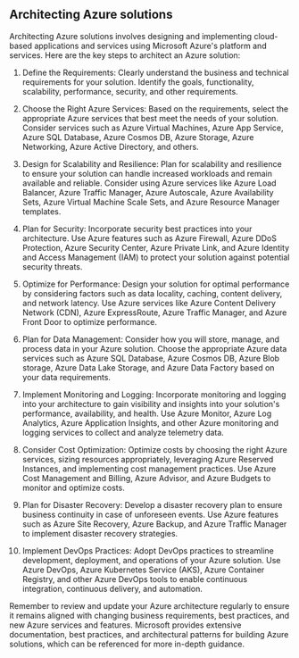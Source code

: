 ## Architecting Azure solutions

Architecting Azure solutions involves designing and implementing cloud-based applications and services using Microsoft Azure's platform and services. Here are the key steps to architect an Azure solution:

1. Define the Requirements: Clearly understand the business and technical requirements for your solution. Identify the goals, functionality, scalability, performance, security, and other requirements.

2. Choose the Right Azure Services: Based on the requirements, select the appropriate Azure services that best meet the needs of your solution. Consider services such as Azure Virtual Machines, Azure App Service, Azure SQL Database, Azure Cosmos DB, Azure Storage, Azure Networking, Azure Active Directory, and others.

3. Design for Scalability and Resilience: Plan for scalability and resilience to ensure your solution can handle increased workloads and remain available and reliable. Consider using Azure services like Azure Load Balancer, Azure Traffic Manager, Azure Autoscale, Azure Availability Sets, Azure Virtual Machine Scale Sets, and Azure Resource Manager templates.

4. Plan for Security: Incorporate security best practices into your architecture. Use Azure features such as Azure Firewall, Azure DDoS Protection, Azure Security Center, Azure Private Link, and Azure Identity and Access Management (IAM) to protect your solution against potential security threats.

5. Optimize for Performance: Design your solution for optimal performance by considering factors such as data locality, caching, content delivery, and network latency. Use Azure services like Azure Content Delivery Network (CDN), Azure ExpressRoute, Azure Traffic Manager, and Azure Front Door to optimize performance.

6. Plan for Data Management: Consider how you will store, manage, and process data in your Azure solution. Choose the appropriate Azure data services such as Azure SQL Database, Azure Cosmos DB, Azure Blob storage, Azure Data Lake Storage, and Azure Data Factory based on your data requirements.

7. Implement Monitoring and Logging: Incorporate monitoring and logging into your architecture to gain visibility and insights into your solution's performance, availability, and health. Use Azure Monitor, Azure Log Analytics, Azure Application Insights, and other Azure monitoring and logging services to collect and analyze telemetry data.

8. Consider Cost Optimization: Optimize costs by choosing the right Azure services, sizing resources appropriately, leveraging Azure Reserved Instances, and implementing cost management practices. Use Azure Cost Management and Billing, Azure Advisor, and Azure Budgets to monitor and optimize costs.

9. Plan for Disaster Recovery: Develop a disaster recovery plan to ensure business continuity in case of unforeseen events. Use Azure features such as Azure Site Recovery, Azure Backup, and Azure Traffic Manager to implement disaster recovery strategies.

10. Implement DevOps Practices: Adopt DevOps practices to streamline development, deployment, and operations of your Azure solution. Use Azure DevOps, Azure Kubernetes Service (AKS), Azure Container Registry, and other Azure DevOps tools to enable continuous integration, continuous delivery, and automation.

Remember to review and update your Azure architecture regularly to ensure it remains aligned with changing business requirements, best practices, and new Azure services and features. Microsoft provides extensive documentation, best practices, and architectural patterns for building Azure solutions, which can be referenced for more in-depth guidance.

